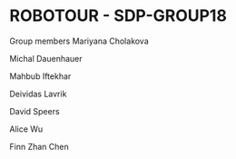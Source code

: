 # ROBOTOUR - SDP-GROUP18

Group members
Mariyana Cholakova

Michal Dauenhauer

Mahbub Iftekhar

Deividas Lavrik

David Speers

Alice Wu

Finn Zhan Chen
